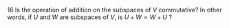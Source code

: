 16 Is the operation of addition on the subspaces of $V$ commutative? In other words, if $U$ and $W$ are subspaces of $V$, is $U+W=W+U$ ?
